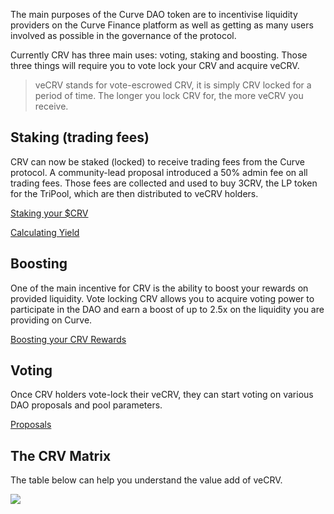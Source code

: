 The main purposes of the Curve DAO token are to incentivise liquidity providers on the Curve Finance platform as well as getting as many users involved as possible in the governance of the protocol.

Currently CRV has three main uses: voting, staking and boosting. Those three things will require you to vote lock your CRV and acquire veCRV.

> veCRV stands for vote-escrowed CRV, it is simply CRV locked for a period of time. The longer you lock CRV for, the more veCRV you receive.

## **Staking (trading fees)**

CRV can now be staked (locked) to receive trading fees from the Curve protocol. A community-lead proposal introduced a 50% admin fee on all trading fees. Those fees are collected and used to buy 3CRV, the LP token for the TriPool, which are then distributed to veCRV holders.

[Staking your $CRV](../crv-token/staking-your-crv.md)

[Calculating Yield](../lp/calculating-yield.md)

## **Boosting**

One of the main incentive for CRV is the ability to boost your rewards on provided liquidity. Vote locking CRV allows you to acquire voting power to participate in the DAO and earn a boost of up to 2.5x on the liquidity you are providing on Curve.

[Boosting your CRV Rewards](../reward-gauges/boosting-your-crv-rewards.md)

## **Voting**

Once CRV holders vote-lock their veCRV, they can start voting on various DAO proposals and pool parameters.

[Proposals](../governance/proposals.md)

## **The CRV Matrix**

The table below can help you understand the value add of veCRV.

![](https://2254922201-files.gitbook.io/~/files/v0/b/gitbook-legacy-files/o/assets%2F-MFA0rQI3SzfbVFgp3Ic%2F-MT5dNbeDEngQ7_tEymQ%2F-MT5dRWFpub2GezqLodd%2Fimage.png?alt=media&token=23e9f550-db0c-4357-a317-a6f21a36eb58)

